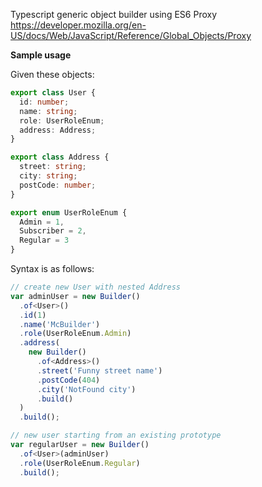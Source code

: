 Typescript generic object builder using ES6 Proxy
<br>
https://developer.mozilla.org/en-US/docs/Web/JavaScript/Reference/Global_Objects/Proxy

<b>Sample usage</b>
<br>

Given these objects:
```ts
export class User {
  id: number;
  name: string;
  role: UserRoleEnum;
  address: Address;
}

export class Address {
  street: string;
  city: string;
  postCode: number;
}

export enum UserRoleEnum {
  Admin = 1,
  Subscriber = 2,
  Regular = 3
}
```
Syntax is as follows:
```ts
// create new User with nested Address
var adminUser = new Builder()
  .of<User>()
  .id(1)
  .name('McBuilder')
  .role(UserRoleEnum.Admin)
  .address(
    new Builder()
      .of<Address>()
      .street('Funny street name')
      .postCode(404)
      .city('NotFound city')
      .build()
  )
  .build();

// new user starting from an existing prototype
var regularUser = new Builder()
  .of<User>(adminUser)
  .role(UserRoleEnum.Regular)
  .build();  
```
